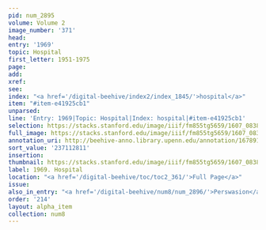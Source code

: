 ```yaml
---
pid: num_2895
volume: Volume 2
image_number: '371'
head:
entry: '1969'
topic: Hospital
first_letter: 1951-1975
page:
add:
xref:
see:
index: "<a href='/digital-beehive/index2/index_1845/'>hospital</a>"
item: "#item-e41925cb1"
unparsed:
line: 'Entry: 1969|Topic: Hospital|Index: hospital|#item-e41925cb1'
selection: https://stacks.stanford.edu/image/iiif/fm855tg5659/1607_0838/362,2811,2792,353/full/0/default.jpg
full_image: https://stacks.stanford.edu/image/iiif/fm855tg5659/1607_0838/full/full/0/default.jpg
annotation_uri: http://beehive-anno.library.upenn.edu/annotation/1678912815688
sort_value: '237112811'
insertion:
thumbnail: https://stacks.stanford.edu/image/iiif/fm855tg5659/1607_0838/362,2811,600,180/250,/0/default.jpg
label: 1969. Hospital
location: "<a href='/digital-beehive/toc/toc2_361/'>Full Page</a>"
issue:
also_in_entry: "<a href='/digital-beehive/num8/num_2896/'>Perswasion</a>"
order: '214'
layout: alpha_item
collection: num8
---
```

